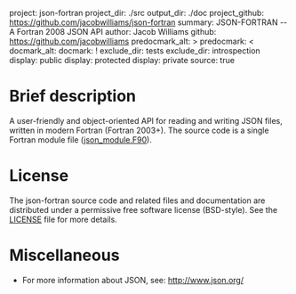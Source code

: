 project: json-fortran
project_dir: ./src
output_dir: ./doc
project_github: https://github.com/jacobwilliams/json-fortran
summary: JSON-FORTRAN -- A Fortran 2008 JSON API
author: Jacob Williams
github: https://github.com/jacobwilliams
predocmark_alt: >
predocmark: <
docmark_alt:
docmark: !
exclude_dir: tests
exclude_dir: introspection
display: public
display: protected
display: private
source: true

# Brief description

A user-friendly and object-oriented API for reading and writing JSON files, written in
modern Fortran (Fortran 2003+).  The source code is a single Fortran module file ([json_module.F90](https://github.com/jacobwilliams/json-fortran/blob/master/src/json_module.F90)).

# License

The json-fortran source code and related files and documentation are distributed under a permissive free software license (BSD-style).  See the [LICENSE](https://raw.githubusercontent.com/jacobwilliams/json-fortran/master/LICENSE) file for more details.

# Miscellaneous

* For more information about JSON, see: <http://www.json.org/>
